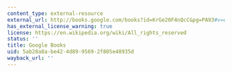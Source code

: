 ```yaml
---
content_type: external-resource
external_url: http://books.google.com/books?id=KrGe20F4nQcC&pg=PA93#v=onepage
has_external_license_warning: true
license: https://en.wikipedia.org/wiki/All_rights_reserved
status: ''
title: Google Books
uid: 5ab28a8a-be42-4d89-9569-2f805e48935d
wayback_url: ''
---
```

